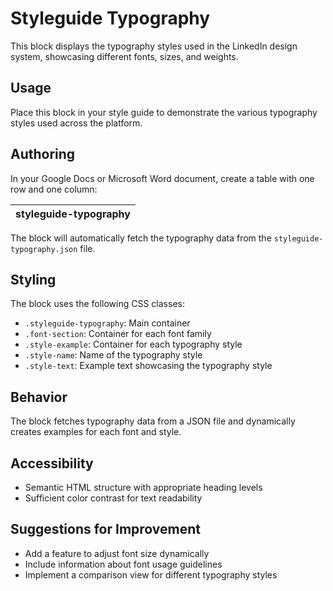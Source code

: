 # Styleguide Typography

This block displays the typography styles used in the LinkedIn design system, showcasing different fonts, sizes, and weights.

## Usage

Place this block in your style guide to demonstrate the various typography styles used across the platform.

## Authoring

In your Google Docs or Microsoft Word document, create a table with one row and one column:

| styleguide-typography |
| :---- |

The block will automatically fetch the typography data from the `styleguide-typography.json` file.

## Styling

The block uses the following CSS classes:
- `.styleguide-typography`: Main container
- `.font-section`: Container for each font family
- `.style-example`: Container for each typography style
- `.style-name`: Name of the typography style
- `.style-text`: Example text showcasing the typography style

## Behavior

The block fetches typography data from a JSON file and dynamically creates examples for each font and style.

## Accessibility

- Semantic HTML structure with appropriate heading levels
- Sufficient color contrast for text readability

## Suggestions for Improvement

- Add a feature to adjust font size dynamically
- Include information about font usage guidelines
- Implement a comparison view for different typography styles